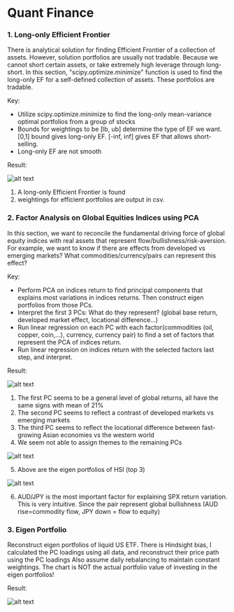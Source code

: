 # Quant Finance

### 1. Long-only Efficient Frontier
There is analytical solution for finding Efficient Frontier of a collection of assets. However, solution portfolios are usually not tradable. 
Because we cannot short certain assets, or take extremely high leverage through long-short.
In this section, "scipy.optimize.minimize" function is used to find the long-only EF for a self-defined collection of assets. These portfolios are tradable.

Key:
- Utilize scipy.optimize.minimize to find the long-only mean-variance optimal portfolios from a group of stocks
- Bounds for weightings to be [lb, ub] determine the type of EF we want. [0,1] bound gives long-only EF. [-inf, inf] gives EF that allows short-selling.
- Long-only EF are not smooth

Result:

![alt text](https://github.com/johncky/Quantitative-Finance/blob/main/pic/Efficient_Frontier(NoRiskFree).png?raw=true)

1. A long-only Efficient Frontier is found
2. weightings for efficient portfolios are output in csv.

### 2. Factor Analysis on Global Equities Indices using PCA
In this section, we want to reconcile the fundamental driving force of global equity indices with real assets that represent flow/bullishness/risk-aversion.
For example, we want to know if there are effects from developed vs emerging markets? What commodities/currency/pairs can represent this effect?

Key:
- Perform PCA on indices return to find principal components that explains most variations in indices returns. Then construct eigen portfolios from those PCs.
- Interpret the first 3 PCs: What do they represent? (global base return, developed market effect, locational difference...)
- Run linear regression on each PC with each factor(commodities (oil, copper, coin,...), currency, currency pair) to find a set of factors that represent the PCA of indices return.
- Run linear regression on indices return with the selected factors last step, and interpret.

Result:

![alt text](https://github.com/johncky/Quantitative-Finance/blob/main/pic/2_PC.png?raw=true)

1. The first PC seems to be a general level of global returns, all have the same signs with mean of 21% 
2. The second PC seems to reflect a contrast of developed markets vs emerging markets
3. The third PC seems to reflect the locational difference between fast-growing Asian economies vs the western world
4. We seem not able to assign themes to the remaining PCs
   
![alt text](https://github.com/johncky/Quantitative-Finance/blob/main/pic/2_PCC.png?raw=true)

5. Above are the eigen portfolios of HSI (top 3)

![alt text](https://github.com/johncky/Quantitative-Finance/blob/main/pic/2_Regression.png?raw=true)

6. AUD/JPY is the most important factor for explaining SPX return variation. 
   This is very intuitive. Since the pair represent global bullishness (AUD rise=commodity flow, JPY down = flow to equity)
   
### 3. Eigen Portfolio 
Reconstruct eigen portfolios of liquid US ETF. 
There is Hindsight bias, I calculated the PC loadings using all data, and reconstruct their price path using the PC loadings
Also assume daily rebalancing to maintain constant weightings. The chart is NOT the actual portfolio value of investing in the eigen portfolios!

Result:

![alt text](https://github.com/johncky/Quantitative-Finance/blob/main/pic/3_EP.png?raw=true)

